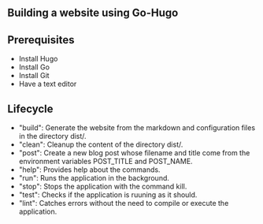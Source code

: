 ## Building a website using Go-Hugo

## Prerequisites

- Install Hugo
- Install Go
- Install Git
- Have a text editor

## Lifecycle

- "build": Generate the website from the markdown and configuration files in the directory dist/.
- "clean": Cleanup the content of the directory dist/.
- "post": Create a new blog post whose filename and title come from the environment variables POST_TITLE and POST_NAME.
- "help": Provides help about the commands.
- "run": Runs the application in the background.
- "stop": Stops the application with the command kill.
- "test": Checks if the application is ruuning as it should.
- "lint": Catches errors without the need to compile or execute the application.
